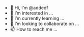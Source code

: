 - 👋 Hi, I’m @addedf
- 👀 I’m interested in ...
- 🌱 I’m currently learning ...
- 💞️ I’m looking to collaborate on ...
- 📫 How to reach me ...

<!---
addedf/addedf is a ✨ special ✨ repository because its `README.md` (this file) appears on your GitHub profile.
You can click the Preview link to take a look at your changes.
--->
